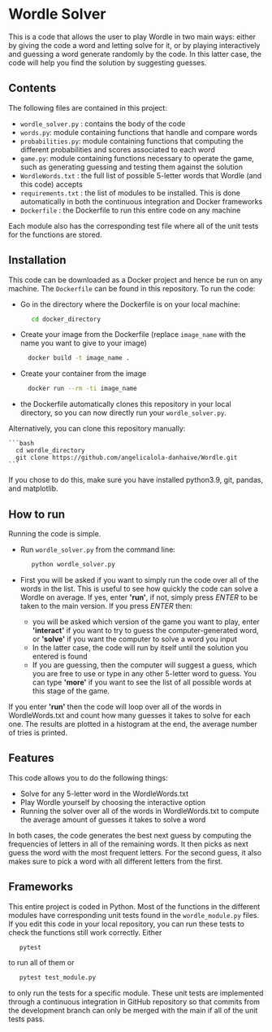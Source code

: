 # Wordle Solver

This is a code that allows the user to play Wordle in two main ways: either by giving the code a word and letting solve for it, or by playing interactively and guessing a word generate randomly by the code. In this latter case, the code will help you find the solution by suggesting guesses.

## Contents
The following files are contained in this project:
 - `wordle_solver.py` : contains the body of the code
 - `words.py`: module containing functions that handle and compare words
 - `probabilities.py`: module containing functions that computing the different probabilities and scores associated to each word
 - `game.py`: module containing functions necessary to operate the game, such as generating guessing and testing them against the solution
 - `WordleWords.txt` : the full list of possible 5-letter words that Wordle (and this code) accepts
 - `requirements.txt` : the list of modules to be installed. This is done automatically in both the continuous integration and Docker frameworks
 - `Dockerfile` : the Dockerfile to run this entire code on any machine
    
Each module also has the corresponding test file where all of the unit tests for the functions are stored.

## Installation

This code can be downloaded as a Docker project and hence be run on any machine. The `Dockerfile` can be found in this repository. To run the code:
 - Go in the directory where the Dockerfile is on your local machine:
 
   ```bash
      cd docker_directory
   ```
 - Create your image from the Dockerfile (replace `image_name` with the name you want to give to your image)
 
    ```bash
      docker build -t image_name .
    ```
 - Create your container from the image
    ```bash
      docker run --rm -ti image_name
    ``` 
 - the Dockerfile automatically clones this repository in your local directory, so you can now directly run your  `wordle_solver.py`. 
 
Alternatively, you can clone this repository manually:

    ```bash
      cd wordle_directory
      git clone https://github.com/angelicalola-danhaive/Wordle.git
    ```
If you chose to do this, make sure you have installed python3.9, git, pandas, and matplotlib.

## How to run
Running the code is simple. 
 - Run `wordle_solver.py` from the command line:
    
   ```bash
      python wordle_solver.py
   ```
 - First you will be asked if you want to simply run the code over all of the words in the list. This is useful to see how quickly the code can solve a Wordle on average. If yes, enter **'run'**, if not, simply press *ENTER* to be taken to the main version. If you press *ENTER* then:
    - you will be asked which version of the game you want to play, enter **'interact'** if you want to try to guess the computer-generated word, or **'solve'** if you want the computer to solve a word you input
    - In the latter case, the code will run by itself until the solution you entered is found
    - If you are guessing, then the computer will suggest a guess, which you are free to use or type in any other 5-letter word to guess. You can type **'more'** if you want to see the list of all possible words at this stage of the game.

If you enter **'run'** then the code will loop over all of the words in WordleWords.txt and count how many guesses it takes to solve for each one. The results are plotted in a histogram at the end, the average number of tries is printed. 

## Features

This code allows you to do the following things:

 - Solve for any 5-letter word in the WordleWords.txt 
 - Play Wordle yourself by choosing the interactive option
 - Running the solver over all of the words in WordleWords.txt to compute the average amount of guesses it takes to solve a word
 
 In both cases, the code generates the best next guess by computing the frequencies of letters in all of the remaining words. It then picks as next guess the word with the most frequent letters. For the second guess, it also makes sure to pick a word with all different letters from the first.


## Frameworks
This entire project is coded in Python. Most of the functions in the different modules have corresponding unit tests found in the `wordle_module.py` files. If you edit this code in your local repository, you can run these tests to check the functions still work correctly. Either
    
   ```bash
      pytest
   ```
to run all of them or 
    
   ```bash
      pytest test_module.py
   ```
to only run the tests for a specific module.
These unit tests are implemented through a continuous integration in GitHub repository so that commits from the development branch can only be merged with the main if all of the unit tests pass. 







